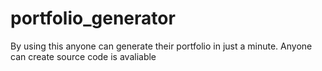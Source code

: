 # portfolio_generator
By using this anyone can generate their portfolio in just a minute. Anyone can create source code is avaliable
